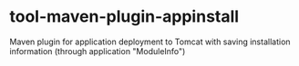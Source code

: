 # tool-maven-plugin-appinstall
Maven plugin for application deployment to Tomcat with saving installation information (through application "ModuleInfo")

